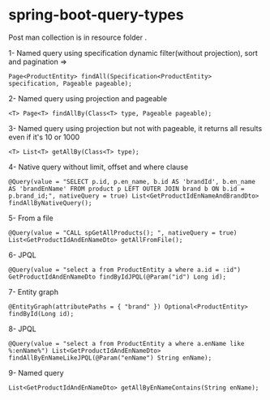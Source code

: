 # spring-boot-query-types

Post man collection is in resource folder .

1- Named query using specification dynamic filter(without projection), sort and pagination =>

`Page<ProductEntity> findAll(Specification<ProductEntity> specification, Pageable pageable);`

2- Named query using projection and pageable

`<T> Page<T> findAllBy(Class<T> type, Pageable pageable);`

3- Named query using projection but not with pageable, it returns all results even if it's 10 or 1000

`<T> List<T> getAllBy(Class<T> type);`

4- Native query without limit, offset and where clause

`@Query(value = "SELECT p.id, p.en_name, b.id AS 'brandId', b.en_name AS 'brandEnName' FROM product p LEFT OUTER JOIN brand b ON b.id = p.brand_id;", nativeQuery = true)
    List<GetProductIdEnNameAndBrandDto> findAllByNativeQuery();`
    
5- From a file

`@Query(value = "CALL spGetAllProducts(); ", nativeQuery = true)
    List<GetProductIdAndEnNameDto> getAllFromFile();`
    
6- JPQL

`@Query(value = "select a from ProductEntity a where a.id = :id")
    GetProductIdAndEnNameDto findByIdJPQL(@Param("id") Long id);`

7- Entity graph

`@EntityGraph(attributePaths = { "brand" })
Optional<ProductEntity> findById(Long id);`

8- JPQL

`@Query(value = "select a from ProductEntity a where a.enName like %:enName%")
    List<GetProductIdAndEnNameDto> findAllByEnNameLikeJPQL(@Param("enName") String enName);`

9- Named query

`List<GetProductIdAndEnNameDto> getAllByEnNameContains(String enName);`
